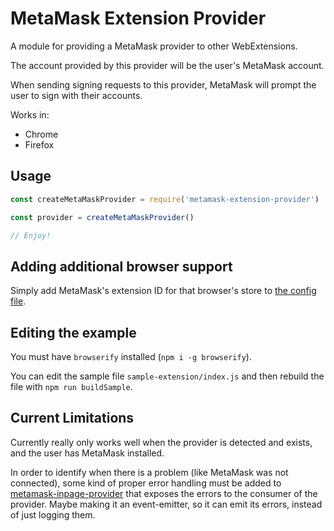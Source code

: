 # MetaMask Extension Provider

A module for providing a MetaMask provider to other WebExtensions.

The account provided by this provider will be the user's MetaMask account.

When sending signing requests to this provider, MetaMask will prompt the user to sign with their accounts.

Works in:

- Chrome
- Firefox

## Usage

```javascript
const createMetaMaskProvider = require('metamask-extension-provider')

const provider = createMetaMaskProvider()

// Enjoy!
```

## Adding additional browser support

Simply add MetaMask's extension ID for that browser's store to [the config file](./config.json).

## Editing the example

You must have `browserify` installed (`npm i -g browserify`).

You can edit the sample file `sample-extension/index.js` and then rebuild the file with `npm run buildSample`.

## Current Limitations

Currently really only works well when the provider is detected and exists, and the user has MetaMask installed.

In order to identify when there is a problem (like MetaMask was not connected), some kind of proper error handling must be added to [metamask-inpage-provider](https://github.com/MetaMask/metamask-inpage-provider) that exposes the errors to the consumer of the provider. Maybe making it an event-emitter, so it can emit its errors, instead of just logging them.

